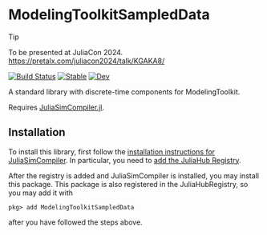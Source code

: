 # ModelingToolkitSampledData

> [!TIP]
>  To be presented at JuliaCon 2024. https://pretalx.com/juliacon2024/talk/KGAKA8/

[![Build Status](https://github.com/JuliaComputing/ModelingToolkitSampledData.jl/actions/workflows/CI.yml/badge.svg?branch=main)](https://github.com/JuliaComputing/ModelingToolkitSampledData.jl/actions/workflows/CI.yml?query=branch%3Amain)
[![Stable](https://img.shields.io/badge/docs-stable-blue.svg)](https://juliacomputing.github.io/ModelingToolkitSampledData.jl/stable/)
[![Dev](https://img.shields.io/badge/docs-dev-blue.svg)](https://juliacomputing.github.io/ModelingToolkitSampledData.jl/dev/)

A standard library with discrete-time components for ModelingToolkit.

Requires [JuliaSimCompiler.jl](https://help.juliahub.com/juliasimcompiler/stable/).

## Installation
To install this library, first follow the [installation instructions for JuliaSimCompiler](https://juliacomputing.github.io/JuliaSimCompiler.jl/stable/#Installing-and-Using-JuliaSimCompiler). In particular, you need to [add the JuliaHub Registry](https://help.juliahub.com/juliasim/dev/gettingstarted/juliahubregistry/). 

After the registry is added and JuliaSimCompiler is installed, you may install this package. This package is also registered in the JuliaHubRegistry, so you may add it with
```
pkg> add ModelingToolkitSampledData
```
after you have followed the steps above.
